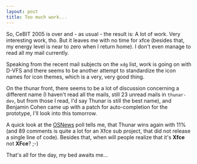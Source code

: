 ```yaml
---
layout: post
title: Too much work...
---
```


So, CeBIT 2005 is over and - as usual - the result is: A lot of work. Very interesting work, tho. But it leaves me with no time for xfce (besides that, my energy level is near to zero when I return home). I don't even manage to read all my mail currently.

Speaking from the recent mail subjects on the <code>xdg</code> list, work is going on with D-VFS and there seems to be another attempt to standardize the icon names for icon themes, which is a very, very good thing.

On the thunar front, there seems to be a lot of discussion concerning a different name (I haven't read all the mails, still 23 unread mails in <code>thunar-dev</code>, but from those I read, I'd say Thunar is still the best name), and Benjamin Cohen came up with a patch for auto-completion for the prototype, I'll look into this tomorrow.

A quick look at the <a href="http://www.osnews.com/story.php?news_id=10146">OSNews</a> poll tells me, that Thunar wins again with 11% (and 89 comments is quite a lot for an Xfce sub project, that did not release a single line of code). Besides that, when will people realize that it's <b>Xfce</b> not <b>XFce</b>? ;-)

That's all for the day, my bed awaits me...

